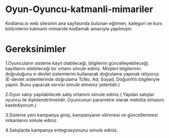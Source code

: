 # Oyun-Oyuncu-katmanli-mimariler
Kodlama.io web sitesinin ana sayfasında bulunan eğitmen, kategori ve kurs bölümlerini katmanlı mimaride kodlamak amacıyla yapılmıştır.

# Gereksinimler

1.Oyuncuların sisteme kayıt olabileceği, bilgilerini güncelleyebileceği, kayıtlarını silebileceği bir ortamı simule ediniz. Müşteri bilgilerinin doğruluğunu e-devlet sistemlerini kullanarak doğrulama yapmak istiyoruz. (E-devlet sistemlerinde doğrulama TcNo, Ad, Soyad, DoğumYılı bilgileriyle yapılır. Bunu yapacak servisi simule etmeniz yeterlidir.)

2.Oyun satışı yapılabilecek satış ortamını simule ediniz.( Yapılan satışlar oyuncu ile ilişkilendirilmelidir. Oyuncunun parametre olarak metotta olmasını kastediyorum.)

3.Sisteme yeni kampanya girişi, kampanyanın silinmesi ve güncellenmesi imkanlarını simule ediniz.

4.Satışlarda kampanya entegrasyonunu simule ediniz.
